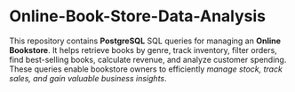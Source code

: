 # Online-Book-Store-Data-Analysis
This repository contains **PostgreSQL** SQL queries for managing an **Online Bookstore**. It helps retrieve books by genre, track inventory, filter orders, find best-selling books, calculate revenue, and analyze customer spending. These queries enable bookstore owners to efficiently *manage stock, track sales, and gain valuable business insights*.
